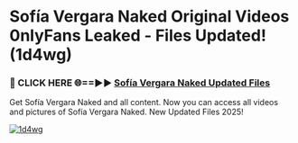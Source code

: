 # Sofía Vergara Naked Original Videos 0nlyFans Leaked - Files Updated! (1d4wg)

<h3>🔴 CLICK HERE 🌐==►► <a href="https://tinyurl.com/yckcrads" rel="nofollow">Sofía Vergara Naked Updated Files</a></h3>

Get Sofía Vergara Naked and all content. Now you can access all videos and pictures of Sofía Vergara Naked. New Updated Files 2025!

[![1d4wg](https://i.imgur.com/hpKpOFt.gif)](https://tinyurl.com/yckcrads)
